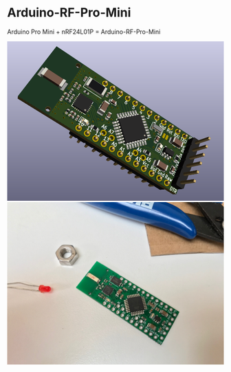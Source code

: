 # Arduino-RF-Pro-Mini
Arduino Pro Mini + nRF24L01P = Arduino-RF-Pro-Mini

![Screenshot](https://github.com/etimou/Arduino-RF-Pro-Mini/blob/master/images/Screenshot%20from%202020-08-16%2017-35-07.png) 
![Screenshot](https://github.com/etimou/Arduino-RF-Pro-Mini/blob/master/images/IMG_0677.jpg) 
